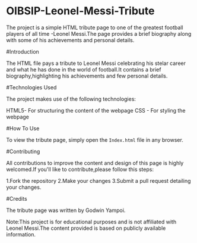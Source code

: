 # OIBSIP-Leonel-Messi-Tribute
The project is a simple HTML tribute page to one of the greatest football players of all time -Leonel Messi.The page provides a brief biography along with some of his achievements and personal details.

#Introduction

The HTML file pays a tribute to Leonel Messi celebrating his stelar career and what he has done in the world of football.It contains a brief biography,highlighting his achievements and few personal details.

#Technologies Used

The project makes use of the following technologies:

HTML5- For structuring the content of the webpage
CSS - For styling the webpage

#How To Use

To view the tribute page, simply open the `Index.html` file in any browser.

#Contributing

All contributions to improve the content and design of this page is highly welcomed.If you'll like to contribute,please follow this steps:

1.Fork the repository
2.Make your changes
3.Submit a pull request detailing your changes.

#Credits

The tribute page was written by Godwin Yampoi.


Note:This project is for educational purposes and is not affiliated with Leonel Messi.The content provided is based on publicly available information.
